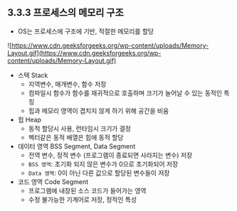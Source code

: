 ## 3.3.3 프로세스의 메모리 구조

- OS는 프로세스에 구조에 기반, 적절한 메모리를 할당

![https://www.cdn.geeksforgeeks.org/wp-content/uploads/Memory-Layout.gif](https://www.cdn.geeksforgeeks.org/wp-content/uploads/Memory-Layout.gif)

- 스택 Stack
    - 지역변수, 매개변수, 함수 저장
    - 컴파일시 함수가 함수를 재귀적으로 호출하며 크기가 늘어날 수 있는 동적인 특징
    - 힙과 메모리 영역이 겹치지 않게 하기 위해 공간을 비움
- 힙 Heap
    - 동적 할당시 사용, 런타임시 크기가 결정
    - 벡터같은 동적 배열은 힙에 동적 할당
- 데이터 영역 BSS Segment, Data Segment
    - 전역 변수, 정적 변수 (프로그램이 종료되면 사라지는 변수) 저장
    - `BSS 영역`: 초기화 되지 않은 변수가 0으로 초기화되어 저장
    - `Data 영역`: 0이 아닌 다른 값으로 할당된 변수들이 저장
- 코드 영역 Code Segment
    - 프로그램에 내장된 소스 코드가 들어가는 영역
    - 수정 불가능한 기계어로 저장, 정적인 특성